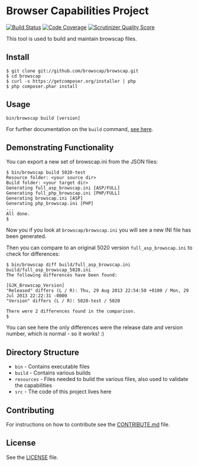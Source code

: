 Browser Capabilities Project
============================

[![Build Status](https://travis-ci.org/browscap/browscap.png?branch=master)](https://travis-ci.org/browscap/browscap) [![Code Coverage](https://scrutinizer-ci.com/g/browscap/browscap/badges/coverage.png?s=82d775d431d7e22060cf06be0115aa2da2aa6546)](https://scrutinizer-ci.com/g/browscap/browscap/) [![Scrutinizer Quality Score](https://scrutinizer-ci.com/g/browscap/browscap/badges/quality-score.png?s=2df900495a8b7951066cec5b5ded3a69279240d9)](https://scrutinizer-ci.com/g/browscap/browscap/)

This tool is used to build and maintain browscap files.

## Install

```
$ git clone git://github.com/browscap/browscap.git
$ cd browscap
$ curl -s https://getcomposer.org/installer | php
$ php composer.phar install
```

## Usage

```
bin/browscap build [version]
```

For further documentation on the `build` command, [see here](https://github.com/browscap/browscap/wiki/Build-Command).

## Demonstrating Functionality

You can export a new set of browscap.ini from the JSON files:

```
$ bin/browscap build 5020-test
Resource folder: <your source dir>
Build folder: <your target dir>
Generating full_asp_browscap.ini [ASP/FULL]
Generating full_php_browscap.ini [PHP/FULL]
Generating browscap.ini [ASP]
Generating php_browscap.ini [PHP]
...
All done.
$
```

Now you if you look at `browscap/browscap.ini` you will see a new INI file has been generated.

Then you can compare to an original 5020 version `full_asp_browscap.ini` to check for differences:

```
$ bin/browscap diff build/full_asp_browscap.ini build/full_asp_browscap_5020.ini
The following differences have been found:

[GJK_Browscap_Version]
"Released" differs (L / R): Thu, 29 Aug 2013 22:54:50 +0100 / Mon, 29 Jul 2013 22:22:31 -0000
"Version" differs (L / R): 5020-test / 5020

There were 2 differences found in the comparison.
$
```

You can see here the only differences were the release date and version number, which is normal - so it works! :)

## Directory Structure

* `bin` - Contains executable files
* `build` - Contains various builds
* `resources` - Files needed to build the various files, also used to validate the capabilities
* `src` - The code of this project lives here

## Contributing

For instructions on how to contribute see the [CONTRIBUTE.md](https://github.com/browscap/browscap/blob/master/CONTRIBUTING.md) file.

## License

See the [LICENSE](https://github.com/browscap/browscap/blob/master/LICENSE) file.
